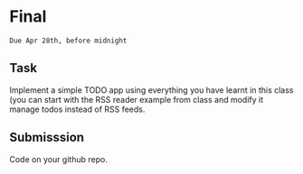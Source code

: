 # Final
`Due Apr 28th, before midnight`

## Task

Implement a simple TODO app using everything you have learnt in this
class (you can start with the RSS reader example from class and modify
it manage todos instead of RSS feeds.

## Submisssion

Code on your github repo.


